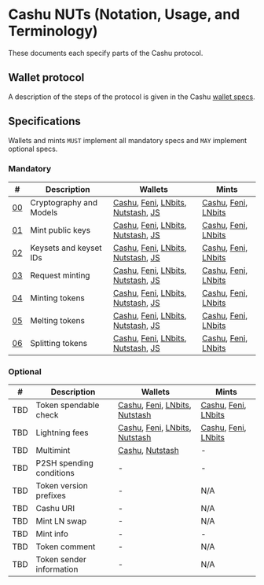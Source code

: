 # Cashu NUTs (Notation, Usage, and Terminology)

These documents each specify parts of the Cashu protocol.

## Wallet protocol

A description of the steps of the protocol is given in the Cashu [wallet specs](/wallet/cashu_wallet_spec.md).

## Specifications
Wallets and mints `MUST` implement all mandatory specs and `MAY` implement optional specs.

### Mandatory
| # | Description | Wallets | Mints |
|--- | --- | --- | --- |
| [00][00] | Cryptography and Models | [Cashu][py], [Feni][feni], [LNbits][lnbits], [Nutstash][ns], [JS][js] | [Cashu][py], [Feni][feni], [LNbits]
| [01][01] | Mint public keys | [Cashu][py], [Feni][feni], [LNbits][lnbits], [Nutstash][ns], [JS][js] | [Cashu][py], [Feni][feni], [LNbits]
| [02][02] | Keysets and keyset IDs | [Cashu][py], [Feni][feni], [LNbits][lnbits], [Nutstash][ns], [JS][js] | [Cashu][py], [Feni][feni], [LNbits]
| [03][03] | Request minting | [Cashu][py], [Feni][feni], [LNbits][lnbits], [Nutstash][ns], [JS][js] | [Cashu][py], [Feni][feni], [LNbits]
| [04][04] | Minting tokens | [Cashu][py], [Feni][feni], [LNbits][lnbits], [Nutstash][ns], [JS][js] | [Cashu][py], [Feni][feni], [LNbits]
| [05][05] | Melting tokens | [Cashu][py], [Feni][feni], [LNbits][lnbits], [Nutstash][ns], [JS][js] | [Cashu][py], [Feni][feni], [LNbits]
| [06][06] | Splitting tokens | [Cashu][py], [Feni][feni], [LNbits][lnbits], [Nutstash][ns], [JS][js] | [Cashu][py], [Feni][feni], [LNbits]

### Optional
| # | Description | Wallets | Mints
|--- | --- | --- | --- |
| TBD | Token spendable check | [Cashu][py], [Feni][feni], [LNbits][lnbits], [Nutstash][ns] | [Cashu][py], [Feni][feni], [LNbits]
| TBD | Lightning fees | [Cashu][py], [Feni][feni], [LNbits][lnbits], [Nutstash][ns] | [Cashu][py], [Feni][feni], [LNbits]
| TBD | Multimint | [Cashu][py], [Nutstash][ns] | -
| TBD | P2SH spending conditions | - | -
| TBD | Token version prefixes | - | N/A
| TBD | Cashu URI | - | N/A
| TBD | Mint LN swap | - | N/A
| TBD | Mint info | - | -
| TBD | Token comment | - | N/A
| TBD | Token sender information | - | N/A


[py]: https://github.com/cashubtc/cashu
[feni]: https://github.com/cashubtc/cashu-feni
[lnbits]: https://github.com/lnbits/lnbits/tree/main/lnbits/extensions/cashu
[ns]: https://nutstash.app/
[js]: https://github.com/cashubtc/cashu-js

[00]: 00.md
[01]: 01.md
[02]: 02.md
[03]: 03.md
[04]: 04.md
[05]: 05.md
[06]: 06.md
[07]: 07.md
[08]: 08.md
[09]: 09.md
[10]: 10.md
[11]: 11.md
[12]: 12.md
[13]: 13.md
[14]: 14.md
[15]: 15.md
[16]: 16.md
[17]: 17.md
[18]: 18.md
[19]: 19.md
[20]: 20.md